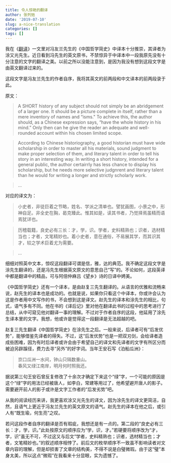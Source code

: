 ```yaml
---
title: 令人惊艳的翻译
author: 张列弛
date: '2019-07-10'
slug: a-nice-translation
categories: []
tags: []
---
```

我在《[翻译](https://www.liechi.org/cn/2017/03/translation/)》一文里对冯友兰先生的《中国哲学简史》中译本十分推崇，其译者为涂又光先生。近日看到冯先生的英文原书，不禁惊异于中译本中一段我原先没有十分注意的文字的翻译之美。以前之所以没能注意到，是因为我没有想到这段文字是由英文翻译过来的。    

这段文字是冯友兰先生的作者自序，我将其英文的前两段和中文译本的前两段录于此。  

原文：

> A SHORT history of any subject should not simply be an abridgement of a larger one. It should be a picture complete in itself, rather than a mere inventory of names and “isms." To achieve this, the author should, as a Chinese expression says, “have the whole history in his mind.” Only then can he give the reader an adequate and well-rounded account within his chosen limited scope. 

> According to Chinese historiography, a good historian must have wide scholarship in order to master all his materials, sound judgment to make proper selection of them, and literary talent in order to tell his story in an interesting way. In writing a short history, intended for a general public, the author certairrly has less chance to display his scholarship, but he needs more selective judgnrent and literary talent than he would for writing a longer and strictly scholarly work.  

> ...

对应的译文为：  

> 小史者，非徒巨着之节略，姓名、学派之清单也。譬犹画图，小景之中，形神自足。非全史在胸，曷克臻此。惟其如是，读其书者，乃觉择焉虽精而语焉犹详也。　

> 历稽载籍，良史必有三长：才，学，识。学者，史料精熟也；识者，选材精当也；才者，文笔精妙也。着小史者，意在通俗，不易展其学，而其识其才，较之学术巨着尤为需要。 

> ...

细细对照英中文本，惊叹这段翻译可谓是信，雅，达的典范。我不确定这段文字是涂先生翻译的，还是冯先生根据英文原文的意思自己“写”的。不论如何，这段英译中都是翻译中的精品，可与阿倍仲麻吕《望乡》诗的日译中娉美。  

《中国哲学简史》还有一个译本，是由赵复三先生翻译的。从语言的优雅和流畅来说，赵先生的译本也是成功的。也就是说，如果你只看这个中译本，你或许会认为这是作者用中文写作的书，不会想到这是译文。赵先生的译本和涂先生的相比，句式，语气多有不同。他在书的《译后记》里对他在翻译此书的过程中的思考进行了总结，从中可窥见他对翻译一事的理解。不过对于作者自序的这段，他延用了涂先生译本里的文字。我想，他或许是觉得这一段翻译是无法超越的吧。   

赵复三先生翻译《中国哲学简史》在涂先生之后。一般来说，后译者可有“后发优势”，能够借鉴先译者的得失。不过，这“后发优势”也是一把双刃剑，会给译者造成些困难，因为有时后译者或许会由于希望自己的译文和先译者的文字有所区分而被迫另辟蹊径，费力去寻“另外”的好字词。当年王安石写《泊船瓜洲》：  

> 京口瓜洲一水间，钟山只隔数重山。  
春风又绿江南岸，明月何时照我还。  

据说第三句王安石曾反复修改了十余次才确定下来这个“绿”字，一个可能的原因是这个“绿”字的用法已经被唐人，如李白，常建等用过了，他希望避开唐人的影子。需要避开前人的影子或许是文字工作者的“后发劣势”吧。   

从我的阅读经历来讲，我更喜欢涂又光先生的译文，因为涂先生的译文更简洁，自然，且语气上更近于冯友兰先生的英文原文的语气。赵先生的译本在他之后，或引人有“既生瑜，何生亮”之叹。  

若问这段作者自序的翻译是否有瑕疵，我想还是有一点的。第二段的“良史必有三长：才，学，识。”此处按原文的顺序应为“学，识，才。”若硬要将顺序改为“才，学，识”虽无不可，不过这又与后文“学者，史料精熟也；识者，选材精当也；才者，文笔精妙也。”的叙述顺序相悖了。前后文的枚举顺序不一致虽不影响读者对文章内容的理解，但是却损害了文章的结构美，不得不说是白璧微瑕。由于这“璧”本身太美，所以这点“微瑕”在我看来十分显眼，实为遗憾了。  

















